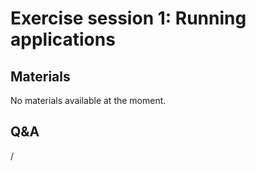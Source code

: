 # Exercise session 1: Running applications

<!--
Exercises are in `Exercises/HPE/day1/ProgrammingModels`.`

See `Exercises/HPE/day1/ProgrammingModels/ProgrammingModelExamples_SLURM.pdf`
Run on the system and get familiar with Slurm commands.
-->


## Materials

No materials available at the moment.

<!--
Temporary location of materials (for the lifetime of the training project):

-   See the exercise assignments in
    `/project/project_465000644/Slides/HPE/Exercises_day1.pdf` or
    `/project/project_465000644/Slides/HPE/Exercises.pdf` (whichever is present)

-   Exercise materials in 
    `/project/project_465000644/Exercises/HPE/day1/ProgrammingModels` 
    for the lifetime of the project and only for project members.

    See `/project/project_465000644/Exercises/HPE/day1/ProgrammingModels/ProgrammingModelExamples_SLURM.pdf`

Temporary web-available materials:

-    Overview exercise assignments day 1 temporarily available on
     [this link](https://462000265.lumidata.eu/4day-20231003/files/LUMI-4day-20231003-1_Exercises_day1.pdf)

-    Exercise notes (ProgrammingModelExamples_SLURM.pdf) on
     [this link](https://462000265.lumidata.eu/4day-20231003/files/LUMI-4day-20231003-1_04a-ProgrammingModelExamples_SLURM.pdf).
-->

<!--
Archived materials on LUMI:

-   Exercise assignments in `/appl/local/training/4day-20231003/files/LUMI-4day-20231003-Exercises_HPE.pdf`

-   Exercises as bizp2-compressed tar file in
    `/appl/local/training/4day-20231003/files/LUMI-4day-20231003-Exercises_HPE.tar.bz2`

-   Exercises as uncompressed tar file in
    `/appl/local/training/4day-20231003/files/LUMI-4day-20231003-Exercises_HPE.tar`
-->

## Q&A

/
